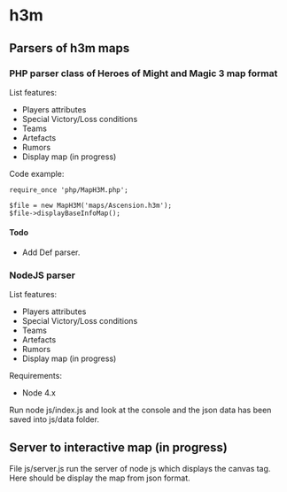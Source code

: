 # h3m

## Parsers of h3m maps

### PHP parser class of Heroes of Might and Magic 3 map format

List features:

  - Players attributes
  - Special Victory/Loss conditions
  - Teams
  - Artefacts
  - Rumors
  - Display map (in progress)

Code example:

    require_once 'php/MapH3M.php';

    $file = new MapH3M('maps/Ascension.h3m');
    $file->displayBaseInfoMap();

#### Todo

  - Add Def parser.

### NodeJS parser

List features:

  - Players attributes
  - Special Victory/Loss conditions
  - Teams
  - Artefacts
  - Rumors
  - Display map (in progress)

Requirements:

  - Node 4.x

Run   node js/index.js   and look at the console and the json data has been saved into  js/data  folder.

## Server to interactive map (in progress)

File  js/server.js    run the server of node js which displays the canvas tag. Here should be display the map from json format.
